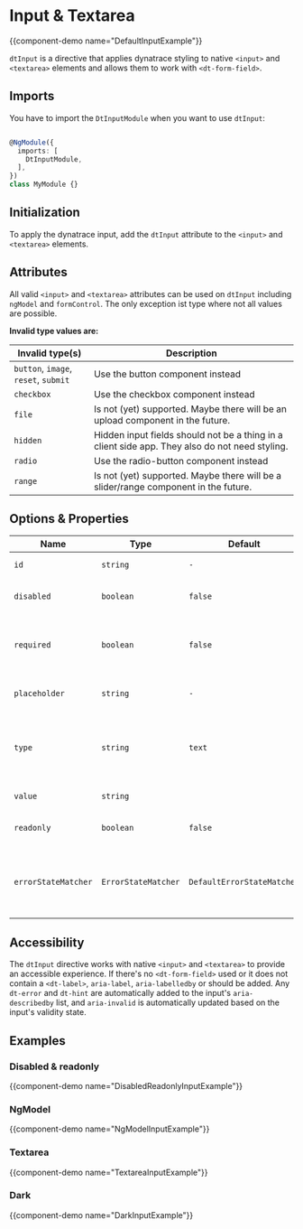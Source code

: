 # Input & Textarea

{{component-demo name="DefaultInputExample"}}

`dtInput` is a directive that applies dynatrace styling to native `<input>` and `<textarea>` elements and allows them to work with `<dt-form-field>`.

## Imports

You have to import the `DtInputModule` when you want to use `dtInput`:

```typescript

@NgModule({
  imports: [
    DtInputModule,
  ],
})
class MyModule {}

```

## Initialization

To apply the dynatrace input, add the `dtInput` attribute to the `<input>` and `<textarea>` elements.

## Attributes

All valid `<input>` and `<textarea>` attributes can be used on `dtInput` including `ngModel` and `formControl`.
The only exception ist type where not all values are possible.

**Invalid type values are:**

| Invalid type(s) | Description |
| --- | --- |
| `button`, `image`, `reset`, `submit` | Use the button component instead |
| `checkbox` | Use the checkbox component instead |
| `file` | Is not (yet) supported. Maybe there will be an upload component in the future. |
| `hidden` | Hidden input fields should not be a thing in a client side app. They also do not need styling. |
| `radio` | Use the radio-button component instead |
| `range` | Is not (yet) supported. Maybe there will be a slider/range component in the future. |

## Options & Properties

| Name | Type | Default | Description |
| --- | --- | --- | --- |
| `id` | `string` | `-` | Id of the element. |
| `disabled` | `boolean` | `false` | Whether the element is disabled. |
| `required` | `boolean` | `false` | Whether the input is required. Used for validation. |
| `placeholder` | `string` | `-` | Input placeholder text. |
| `type` | `string` | `text` | Input type of the element. See valid types above. |
| `value` | `string` |   | Input value of the input. |
| `readonly` | `boolean` | `false` | Whether the input is readonly. |
| `errorStateMatcher` | `ErrorStateMatcher` | `DefaultErrorStateMatcher` | A class used to control when error messages are shown. |

## Accessibility

The `dtInput` directive works with native `<input>` and `<textarea>` to provide an accessible experience.
If there's no `<dt-form-field>` used or it does not contain a `<dt-label>`, `aria-label`, `aria-labelledby` or should be added.
Any `dt-error` and `dt-hint` are automatically added to the input's `aria-describedby` list, and `aria-invalid` is automatically updated based on the input's validity state.

## Examples

### Disabled & readonly

{{component-demo name="DisabledReadonlyInputExample"}}

### NgModel

{{component-demo name="NgModelInputExample"}}

### Textarea

{{component-demo name="TextareaInputExample"}}

### Dark

{{component-demo name="DarkInputExample"}}
